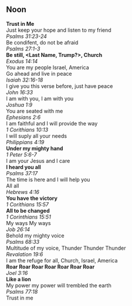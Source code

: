 ## Noon
**Trust in Me**  
Just keep your hope and listen to my friend  
_Psalms 31:23-24_  
Be condifent, do not be afraid  
_Psalms 27:1-3_  
**Be still, <Last Name, Trump?>, Church**  
_Exodus 14:14_  
You are my people Israel, America  
Go ahead and live in peace  
_Isaiah 32:16-18_  
I give you this verse before, just have peace  
_John 16:33_  
I am with you, I am with you  
_Joshua 1:9_  
You are seated with me  
_Ephesians 2:6_  
I am faithful and I will provide the way  
_1 Corithians 10:13_  
I will suply all your needs  
_Philippians 4:19_  
**Under my mighty hand**  
_1 Peter 5:6-7_  
I am your Jesus and I care  
**I heard you all**  
_Psalms 37:17_  
The time is here and I will help you  
All all  
_Hebrews 4:16_  
**You have the victory**  
_1 Corithians 15:57_  
**All to be changed**  
_1 Corinthians 15:51_  
My ways My ways  
_Job 26:14_  
Behold my mighty voice  
_Psalms 68:33_  
Multitude of my voice, Thunder Thunder Thunder  
_Revalation 19:6_  
I am the refuge for all, Church, Israel, America  
**Roar Roar Roar Roar Roar Roar Roar**  
_Joel 3:16_  
**Like a lion**  
My power my power will trembled the earth  
_Psalms 77:18_  
Trust in me  
